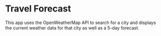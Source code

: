 # Travel Forecast


This app uses the OpenWeatherMap API to search for a city and displays the current weather data for that city as well as a 5-day forecast.


